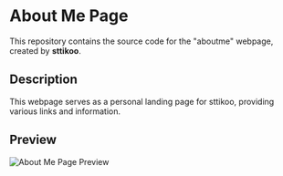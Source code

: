 # About Me Page

This repository contains the source code for the "aboutme" webpage, created by **sttikoo**.

## Description

This webpage serves as a personal landing page for sttikoo, providing various links and information.

## Preview

![About Me Page Preview](![image](https://github.com/stticzko/AboutMe/assets/159261150/55f507d1-25c5-4fc7-9ab0-73bfecf87b7e)
)


